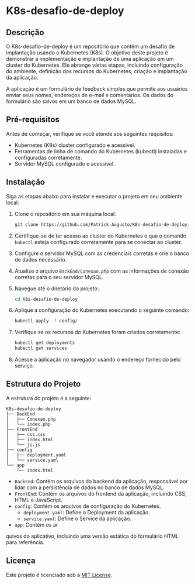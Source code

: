 # K8s-desafio-de-deploy


## Descrição

O K8s-desafio-de-deploy é um repositório que contém um desafio de implantação usando o Kubernetes (K8s). O objetivo deste projeto é demonstrar a implementação e implantação de uma aplicação em um cluster do Kubernetes. Ele abrange várias etapas, incluindo configuração do ambiente, definição dos recursos do Kubernetes, criação e implantação da aplicação.

A aplicação é um formulário de feedback simples que permite aos usuários enviar seus nomes, endereços de e-mail e comentários. Os dados do formulário são salvos em um banco de dados MySQL.

## Pré-requisitos

Antes de começar, verifique se você atende aos seguintes requisitos:

- Kubernetes (K8s) cluster configurado e acessível.
- Ferramentas de linha de comando do Kubernetes (kubectl) instaladas e configuradas corretamente.
- Servidor MySQL configurado e acessível.

## Instalação

Siga as etapas abaixo para instalar e executar o projeto em seu ambiente local:

1. Clone o repositório em sua máquina local:

   ```bash
   git clone https://github.com/Patrick-Augusto/K8s-desafio-de-deploy.git
   ```

2. Certifique-se de ter acesso ao cluster do Kubernetes e que o comando `kubectl` esteja configurado corretamente para se conectar ao cluster.

3. Configure o servidor MySQL com as credenciais corretas e crie o banco de dados necessário.

4. Atualize o arquivo `BackEnd/Conexao.php` com as informações de conexão corretas para o seu servidor MySQL.

5. Navegue até o diretório do projeto:

   ```bash
   cd K8s-desafio-de-deploy
   ```

6. Aplique a configuração do Kubernetes executando o seguinte comando:

   ```bash
   kubectl apply -f config/
   ```

7. Verifique se os recursos do Kubernetes foram criados corretamente:

   ```bash
   kubectl get deployments
   kubectl get services
   ```

8. Acesse a aplicação no navegador usando o endereço fornecido pelo serviço.

## Estrutura do Projeto

A estrutura do projeto é a seguinte:

```
K8s-desafio-de-deploy
├── BackEnd
│   ├── Conexao.php
│   └── index.php
├── FrontEnd
│   ├── css.css
│   ├── index.html
│   └── js.js
├── config
│   ├── deployment.yaml
│   └── service.yaml
└── app
    └── index.html
```

- `BackEnd`: Contém os arquivos do backend da aplicação, responsável por lidar com a persistência de dados no banco de dados MySQL.
- `FrontEnd`: Contém os arquivos do frontend da aplicação, incluindo CSS, HTML e JavaScript.
- `config`: Contém os arquivos de configuração do Kubernetes.
  - `deployment.yaml`: Define o Deployment da aplicação.
  - `service.yaml`: Define o Service da aplicação.
- `app`: Contém os ar

quivos do aplicativo, incluindo uma versão estática do formulário HTML para referência.



## Licença

Este projeto é licenciado sob a [MIT License](LICENSE).
